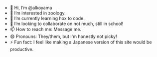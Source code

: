 - 👋 Hi, I’m @alkoyama
- 👀 I’m interested in zoology.
- 🌱 I’m currently learning hox to code.
- 💞️ I’m looking to collaborate on not much, still in school!
- 📫 How to reach me: Message me.
- 😄 Pronouns: They/them, but I'm honestly not picky!
- ⚡ Fun fact: I feel like making a Japanese version of this site would be productive.

<!---
alkoyama/alkoyama is a ✨ special ✨ repository because its `README.md` (this file) appears on your GitHub profile.
You can click the Preview link to take a look at your changes.
--->
